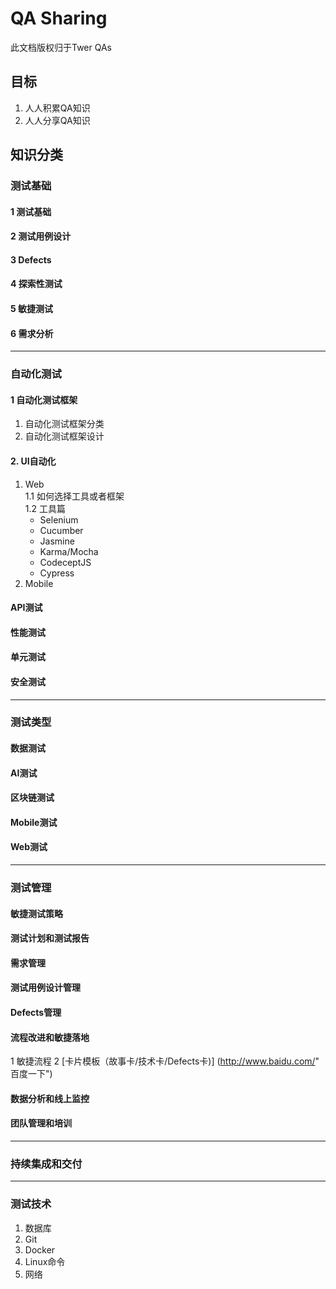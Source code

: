 # QA Sharing
此文档版权归于Twer QAs

## 目标
1. 人人积累QA知识
2. 人人分享QA知识

## 知识分类
### 测试基础
#### 1 测试基础
#### 2 测试用例设计
#### 3 Defects
#### 4 探索性测试
#### 5 敏捷测试
#### 6 需求分析

***
### 自动化测试
#### 1 自动化测试框架
1. 自动化测试框架分类
2. 自动化测试框架设计
#### 2. UI自动化
1. Web   
1.1 如何选择工具或者框架  
1.2 工具篇  
    * Selenium
    * Cucumber
    * Jasmine
    * Karma/Mocha
    * CodeceptJS
    * Cypress
2. Mobile
#### API测试
#### 性能测试
#### 单元测试
#### 安全测试

***
### 测试类型
#### 数据测试
#### AI测试
#### 区块链测试
#### Mobile测试
#### Web测试

***
### 测试管理
#### 敏捷测试策略
#### 测试计划和测试报告
#### 需求管理
#### 测试用例设计管理
#### Defects管理
#### 流程改进和敏捷落地
1 敏捷流程 
2 [卡片模板（故事卡/技术卡/Defects卡)] (http://www.baidu.com/" 百度一下")
#### 数据分析和线上监控
#### 团队管理和培训

***
### 持续集成和交付

***
### 测试技术
1. 数据库
2. Git
3. Docker
4. Linux命令
5. 网络








